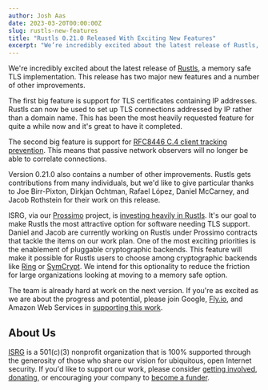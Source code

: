 ```yaml
---
author: Josh Aas
date: 2023-03-20T00:00:00Z
slug: rustls-new-features
title: "Rustls 0.21.0 Released With Exciting New Features"
excerpt: "We’re incredibly excited about the latest release of Rustls, a memory safe TLS implementation."
---
```


We're incredibly excited about the latest release of [Rustls](https://github.com/rustls/rustls), a memory safe TLS implementation. This release has two major new features and a number of other improvements.

The first big feature is support for TLS certificates containing IP addresses. Rustls can now be used to set up TLS connections addressed by IP rather than a domain name. This has been the most heavily requested feature for quite a while now and it's great to have it completed.

The second big feature is support for [RFC8446 C.4 client tracking prevention](https://www.rfc-editor.org/rfc/rfc8446#appendix-C.4). This means that passive network observers will no longer be able to correlate connections.

Version 0.21.0 also contains a number of other improvements. Rustls gets contributions from many individuals, but we'd like to give particular thanks to Joe Birr-Pixton, Dirkjan Ochtman, Rafael López, Daniel McCarney, and Jacob Rothstein for their work on this release.

ISRG, via our [Prossimo](/) project, is [investing heavily in Rustls](/initiative/rustls/). It's our goal to make Rustls the most attractive option for software needing TLS support. Daniel and Jacob are currently working on Rustls under Prossimo contracts that tackle the items on our work plan. One of the most exciting priorities is the enablement of pluggable cryptographic backends. This feature will make it possible for Rustls users to choose among cryptographic backends like [Ring](https://github.com/briansmith/ring) or [SymCrypt](https://github.com/microsoft/SymCrypt). We intend for this optionality to reduce the friction for large organizations looking at moving to a memory safe option.

The team is already hard at work on the next version. If you're as excited as we are about the progress and potential, please join Google, [Fly.io](http://fly.io/), and Amazon Web Services in [supporting this work](/become-a-funder/).

About Us
--------

[ISRG](https://www.abetterinternet.org/) is a 501(c)(3) nonprofit organization that is 100% supported through the generosity of those who share our vision for ubiquitous, open Internet security. If you'd like to support our work, please consider [getting involved](https://abetterinternet.org/getinvolved/), [donating](https://abetterinternet.org/donate/), or encouraging your company to [become a funder](/become-a-funder/).